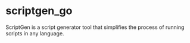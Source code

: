 # scriptgen_go
ScriptGen is a script generator tool that simplifies the process of running scripts in any language.
